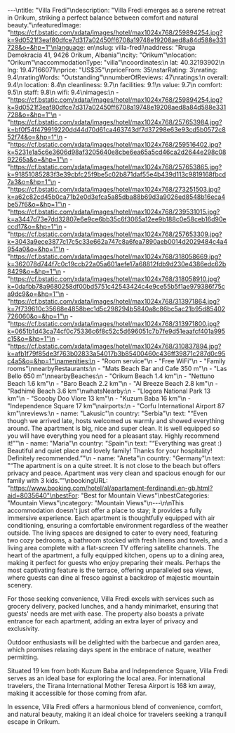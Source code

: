 ---\ntitle: "Villa Fredi"\ndescription: "Villa Fredi emerges as a serene retreat in Orikum, striking a perfect balance between comfort and natural beauty."\nfeaturedImage: "https://cf.bstatic.com/xdata/images/hotel/max1024x768/259894254.jpg?k=9d0521f3eaf80dfce7d317a02450ff6708a19748e19208aed8a84d588e331728&o=&hp=1"\nlanguage: en\nslug: villa-fredi\naddress: "Rruga Demokracia 41, 9426 Orikum, Albania"\ncity: "Orikum"\nlocation: "Orikum"\naccommodationType: "villa"\ncoordinates:\n  lat: 40.32193902\n  lng: 19.47166071\nprice: "US$35"\npriceFrom: 35\nstarRating: 3\nrating: 9.4\nratingWords: "Outstanding"\nnumberOfReviews: 47\nratings:\n  overall: 9.4\n  location: 8.4\n  cleanliness: 9.7\n  facilities: 9.1\n  value: 9.7\n  comfort: 9.5\n  staff: 9.8\n  wifi: 9.4\nimages:\n  - "https://cf.bstatic.com/xdata/images/hotel/max1024x768/259894254.jpg?k=9d0521f3eaf80dfce7d317a02450ff6708a19748e19208aed8a84d588e331728&o=&hp=1"\n  - "https://cf.bstatic.com/xdata/images/hotel/max1024x768/257653984.jpg?k=bf0f54f479919220dd44d70d61ca463743df7d37298e63e93cd5b0572c852f74&o=&hp=1"\n  - "https://cf.bstatic.com/xdata/images/hotel/max1024x768/259516402.jpg?k=5231e1a5c6e3606d98af3205640e8cbe6ea65a5cd46ca2d2644e298c0892265a&o=&hp=1"\n  - "https://cf.bstatic.com/xdata/images/hotel/max1024x768/257653865.jpg?k=91851085283f3e39cbfc25f9be5c02b871daf55e4b439d113c9819168fbcd7a3&o=&hp=1"\n  - "https://cf.bstatic.com/xdata/images/hotel/max1024x768/273251503.jpg?k=a62c82cd45b0ca71b2e0d3efca5a85dba88b69d3a9026ed8548b16eca4be57f6&o=&hp=1"\n  - "https://cf.bstatic.com/xdata/images/hotel/max1024x768/239531015.jpg?k=a3447d73e7dd32807e6e9ce6bb35c6f3065a12ee9b188c0e58ceb16d90eccd17&o=&hp=1"\n  - "https://cf.bstatic.com/xdata/images/hotel/max1024x768/257653309.jpg?k=3043a9ece3877c17c5c33e662a747c8a6fea7890aeb0014d2029484c4a4954a0&o=&hp=1"\n  - "https://cf.bstatic.com/xdata/images/hotel/max1024x768/318058669.jpg?k=362078d744f7c0c19ccb22a05a601aefe17a68812fdb9d230e4386edc62b8429&o=&hp=1"\n  - "https://cf.bstatic.com/xdata/images/hotel/max1024x768/318058910.jpg?k=0dafbb78a9680258df00bd5751c42543424c4e9ce55b5f1ae979386f75ca9dc9&o=&hp=1"\n  - "https://cf.bstatic.com/xdata/images/hotel/max1024x768/313971864.jpg?k=7f739610c35668e4858bec1d5c298294b5840a8c86bc5ac21b95d85402726060&o=&hp=1"\n  - "https://cf.bstatic.com/xdata/images/hotel/max1024x768/313971800.jpg?k=0651b1d43ca74cf0c75336c6f8c52c5d696051c7b7fe9d51eaafcf401a995c15&o=&hp=1"\n  - "https://cf.bstatic.com/xdata/images/hotel/max1024x768/310837894.jpg?k=afb1f79f85de3f763b02833a54017b3b85400460c436ff39871c287d0c95c4a5&o=&hp=1"\namenities:\n  - "Room service"\n  - "Free WiFi"\n  - "Family rooms"\nnearbyRestaurants:\n  - "Mats Beach Bar and Cafe 350 m"\n  - "Las Bello 650 m"\nnearbyBeaches:\n  - "Orikum Beach 1.4 km"\n  - "Nettuno Beach 1.6 km"\n  - "Baro Beach 2.2 km"\n  - "Al Breeze Beach 2.8 km"\n  - "Radhimë Beach 3.6 km"\nwhatsNearby:\n  - "Llogora National Park 13 km"\n  - "Scooby Doo Vlore 13 km"\n  - "Kuzum Baba 16 km"\n  - "Independence Square 17 km"\nairports:\n  - "Corfu International Airport 87 km"\nreviews:\n  - name: "Lakusic"\n    country: "Serbia"\n    text: "“Even though we arrived late, hosts welcomed us warmly and showed everything around. The apartment is big, nice and super clean. It is well equipped so you will have everything you need for a pleasant stay. Highly recommend it!”"\n  - name: "Maria"\n    country: "Spain"\n    text: "“Everything was great :) Beautiful and quiet place and lovely family! Thanks for your hospitality! Definitely recommended.”"\n  - name: "Aneta"\n    country: "Germany"\n    text: "“The apartment is on a quite street. It is not close to the beach but offers privacy and peace. Apartment was very clean and spacious enough for our family with 3 kids.”"\nbookingURL: "https://www.booking.com/hotel/al/apartament-ferdinandi.en-gb.html?aid=8035640"\nbestFor: "Best for Mountain Views"\nbestCategories: "Mountain Views"\ncategory: "Mountain Views"\n---\n\nThis accommodation doesn't just offer a place to stay; it provides a fully immersive experience. Each apartment is thoughtfully equipped with air conditioning, ensuring a comfortable environment regardless of the weather outside. The living spaces are designed to cater to every need, featuring two cozy bedrooms, a bathroom stocked with fresh linens and towels, and a living area complete with a flat-screen TV offering satellite channels. The heart of the apartment, a fully equipped kitchen, opens up to a dining area, making it perfect for guests who enjoy preparing their meals. Perhaps the most captivating feature is the terrace, offering unparalleled sea views, where guests can dine al fresco against a backdrop of majestic mountain scenery.

For those seeking convenience, Villa Fredi excels with services such as grocery delivery, packed lunches, and a handy minimarket, ensuring that guests' needs are met with ease. The property also boasts a private entrance for each apartment, adding an extra layer of privacy and exclusivity.

Outdoor enthusiasts will be delighted with the barbecue and garden area, which promises relaxing days spent in the embrace of nature, weather permitting.

Situated 19 km from both Kuzum Baba and Independence Square, Villa Fredi serves as an ideal base for exploring the local area. For international travelers, the Tirana International Mother Teresa Airport is 168 km away, making it accessible for those coming from afar.

In essence, Villa Fredi offers a harmonious blend of convenience, comfort, and natural beauty, making it an ideal choice for travelers seeking a tranquil escape in Orikum.